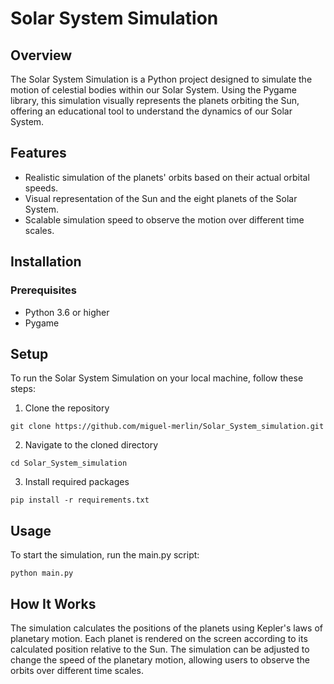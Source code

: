 # Solar System Simulation
## Overview
The Solar System Simulation is a Python project designed to simulate the motion of celestial bodies within our Solar System. Using the Pygame library, this simulation visually represents the planets orbiting the Sun, offering an educational tool to understand the dynamics of our Solar System.

## Features
- Realistic simulation of the planets' orbits based on their actual orbital speeds.
- Visual representation of the Sun and the eight planets of the Solar System.
- Scalable simulation speed to observe the motion over different time scales.

## Installation
### Prerequisites
- Python 3.6 or higher
- Pygame

## Setup
To run the Solar System Simulation on your local machine, follow these steps:
1. Clone the repository
```
git clone https://github.com/miguel-merlin/Solar_System_simulation.git
```
2. Navigate to the cloned directory
```
cd Solar_System_simulation
```
3. Install required packages
```
pip install -r requirements.txt
```

## Usage
To start the simulation, run the main.py script:
```
python main.py
```

## How It Works
The simulation calculates the positions of the planets using Kepler's laws of planetary motion. Each planet is rendered on the screen according to its calculated position relative to the Sun. The simulation can be adjusted to change the speed of the planetary motion, allowing users to observe the orbits over different time scales.


